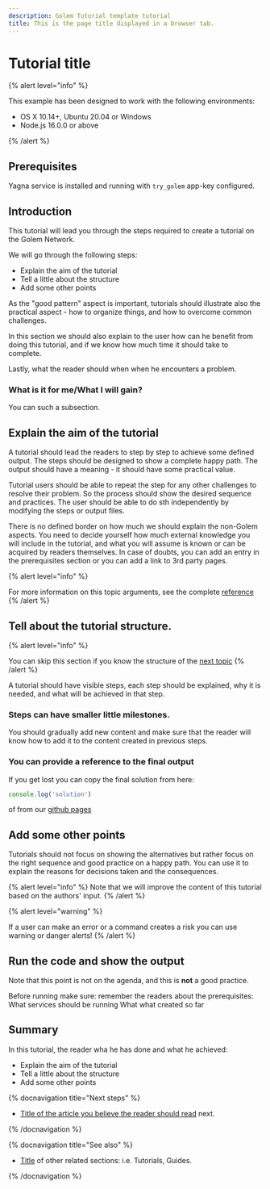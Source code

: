 ```yaml
---
description: Golem Tutorial template tutorial
title: This is the page title displayed in a browser tab.
---
```


# Tutorial title 

{% alert level="info" %}

This example has been designed to work with the following environments:

- OS X 10.14+, Ubuntu 20.04 or Windows
- Node.js 16.0.0 or above

{% /alert %}

## Prerequisites

Yagna service is installed and running with `try_golem` app-key configured.


## Introduction

This tutorial will lead you through the steps required to create a tutorial on the Golem Network. 

We will go through the following steps:

- Explain the aim of the tutorial
- Tell a little about the structure
- Add some other points

As the "good pattern" aspect is important, tutorials should illustrate also the practical aspect - how to organize things, and how to overcome common challenges.
 
In this section we should also explain to the user how can he benefit from doing this tutorial, and if we know how much time it should take to complete.

Lastly, what the reader should when when he encounters a problem.

### What is it for me/What I will gain? 
  
  You can such a subsection. 

## Explain the aim of the tutorial

A tutorial should lead the readers to step by step to achieve some defined output. The steps should be designed to show a complete happy path. The output should have a meaning - it should have some practical value.

Tutorial users should be able to repeat the step for any other challenges to resolve their problem.
So the process should show the desired sequence and practices.
The user should be able to do sth independently by modifying the steps or output files.

There is no defined border on how much we should explain the non-Golem aspects. You need to decide yourself how much external knowledge you will include in the tutorial, and what you will assume is known or can be acquired by readers themselves. In case of doubts, you can add an entry in the prerequisites section or you can add a link to 3rd party pages.

{% alert level="info" %}

For more information on this topic arguments, see the complete [reference](https://github.com)
{% /alert %}

## Tell about the tutorial structure.


{% alert level="info" %}

You can skip this section if you know the structure of the [next topic](#add-some-other-points)
{% /alert %}

A tutorial should have visible steps, each step should be explained, why it is needed, and what will be achieved in that step.

### Steps can have smaller little milestones.

  You should gradually add new content and make sure that the reader will know how to add it to the content created in previous steps.

### You can provide a reference to the final output

If you get lost you can copy the final solution from here:

```js
console.log('solution')
```

of from our [github pages](https://github.com) 

## Add some other points

Tutorials should not focus on showing the alternatives but rather focus on the right sequence and good practice on a happy path. 
You can use it to explain the reasons for decisions taken and the consequences.

{% alert level="info" %}
  Note that we will improve the content of this tutorial based on the authors' input.
{% /alert %}

{% alert level="warning" %}

If a user can make an error or a command creates a risk you can use warning or danger alerts!
{% /alert %}

## Run the code and show the output

Note that this point is not on the agenda, and this is __not__ a good practice.

Before running make sure:
 remember the readers about the prerequisites:
  What services should be running
  What what created so far


## Summary

In this tutorial, the reader wha he has done and what he achieved:

- Explain the aim of the tutorial
- Tell a little about the structure
- Add some other points


{% docnavigation title="Next steps" %}

- [Title of the article you believe the reader should read](#another-example) next.

{% /docnavigation %}

{% docnavigation title="See also" %}

- [Title](https://github.com) of other related sections: i.e. Tutorials, Guides.

{% /docnavigation %}
